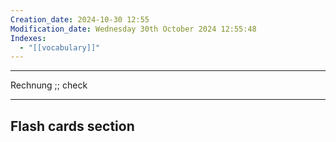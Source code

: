 ```yaml
---
Creation_date: 2024-10-30 12:55
Modification_date: Wednesday 30th October 2024 12:55:48
Indexes:
  - "[[vocabulary]]"
---
```


----

Rechnung ;; check 



















---
## Flash cards section
